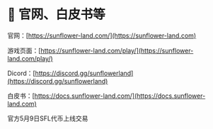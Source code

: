 # 🔗 官网、白皮书等

官网：[https://sunflower-land.com/](https://sunflower-land.com)

游戏页面：[https://sunflower-land.com/play/](https://sunflower-land.com/play/)

Dicord：[https://discord.gg/sunflowerland](https://discord.gg/sunflowerland)

白皮书：[https://docs.sunflower-land.com/](https://docs.sunflower-land.com)



官方5月9日SFL代币上线交易
